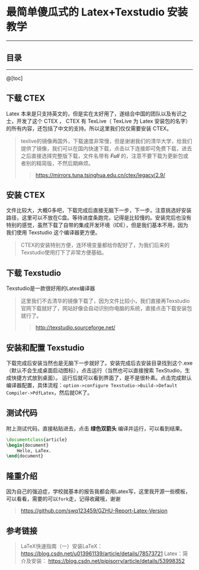 ﻿# 最简单傻瓜式的 Latex+Texstudio 安装教学
-----
## 目录
-----
@[toc]
## 下载 CTEX
Latex  本来是只支持英文的，但是实在太好用了，遂结合中国的团队以及有识之士，开发了这个  CTEX  ， CTEX  有  TexLive（ TexLive 为 Latex 安装包的名字）的所有内容，还包括了中文的支持。所以这里我们仅仅需要安装 CTEX。

> texlive的镜像再国外，下载速度非常慢，但是谢谢我们的清华大学，给我们提供了镜像，我们可以在国内快速下载，点击以下连接即可免费下载，进去之后直接选择完整版下载，文件名带有 ***Full*** 的，注意不要下载为更新包或者别的精简版，不然后期麻烦。
> >https://mirrors.tuna.tsinghua.edu.cn/ctex/legacy/2.9/
## 安装 CTEX
文件比较大，大概G多吧，下载完成后直接无脑下一步，下一步。注意挑选好安装路径，这里可以不放在C盘。等待进度条跑完，记得是比较慢的。安装完后也没有特别的感觉，虽然下载了自带的集成开发环境（IDE），但是我们基本不用，因为我们使用 Texstudio 这个编译器更方便。
> CTEX的安装特别方便，连环境变量都给你配好了，为我们后来的Texstudio使用打下了非常方便基础。
## 下载 Texstudio
Texstudio是一款很好用的Latex编译器
> 这里我们不去清华的镜像下载了，因为文件比较小，我们直接再Texstudio官网下载就好了，网站好像会自动识别你电脑的系统，直接点击下载安装包就行了。
> >http://texstudio.sourceforge.net/
## 安装和配置 Texstudio 
下载完成后安装当然也是无脑下一步就好了。安装完成后去安装目录找到这个.exe（默认不会生成桌面启动图标），点击运行（当然也可以直接搜索 TexStudio，生成快捷方式放到桌面）。
运行后就可以看到界面了，是不是很朴素。点击完成默认编译器配置，具体流程：`option->configure Texstudio->Build->Default Compiler->PdfLatex`，然后就OK了。
## 测试代码
附上测试代码，直接粘贴进去，点击 **绿色双箭头** 编译并运行，可以看到结果。
```tex
\documentclass{article}
\begin{document}
	Hello, LaTex.
\end{document}
```

## 隆重介绍
因为自己的强迫症，学校就基本的报告我都会用Latex写，这里我开源一些模板，可以看看，需要的可以`fork`走，记得收藏哦，谢谢
> https://github.com/swq123459/GZHU-Report-Latex-Version
> 
## 参考链接
> LaTeX快速指南（一）安装LaTeX：https://blog.csdn.net/u013961139/article/details/78573721
> Latex：简介及安装： https://blog.csdn.net/pipisorry/article/details/53998352
